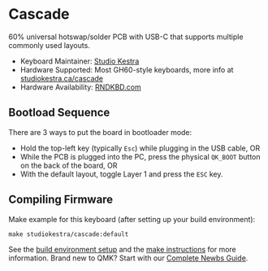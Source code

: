 # Cascade

60% universal hotswap/solder PCB with USB-C that supports multiple commonly used layouts.

* Keyboard Maintainer: [Studio Kestra](https://github.com/studiokestra/)
* Hardware Supported: Most GH60-style keyboards, more info at [studiokestra.ca/cascade](https://studiokestra.ca/cascade/)
* Hardware Availability: [RNDKBD.com](https://rndkbd.com/)

## Bootload Sequence

There are 3 ways to put the board in bootloader mode:

- Hold the top-left key (typically `Esc`) while plugging in the USB cable, OR
- While the PCB is plugged into the PC, press the physical `QK_BOOT` button on the back of the board, OR
- With the default layout, toggle Layer 1 and press the `ESC` key.

## Compiling Firmware

Make example for this keyboard (after setting up your build environment):

    make studiokestra/cascade:default

See the [build environment setup](https://docs.qmk.fm/#/getting_started_build_tools) and the [make instructions](https://docs.qmk.fm/#/getting_started_make_guide) for more information. Brand new to QMK? Start with our [Complete Newbs Guide](https://docs.qmk.fm/#/newbs).
